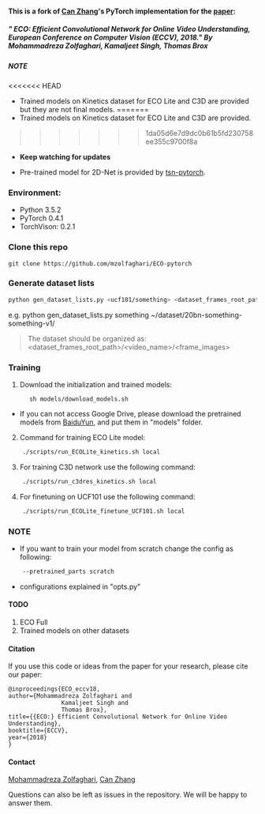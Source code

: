 #### This is a fork of [Can Zhang](https://github.com/zhang-can/ECO-pytorch)'s PyTorch implementation for the [paper](https://arxiv.org/pdf/1804.09066.pdf):
##### " ECO: Efficient Convolutional Network for Online Video Understanding, European Conference on Computer Vision (ECCV), 2018." By Mohammadreza Zolfaghari, Kamaljeet Singh, Thomas Brox
 
 
##### NOTE
<<<<<<< HEAD
* Trained models on Kinetics dataset for ECO Lite and C3D are provided but they are not final models. 
=======
* Trained models on Kinetics dataset for ECO Lite and C3D are provided. 
>>>>>>> 1da05d6e7d9dc0b61b5fd230758ee355c9700f8a
* **Keep watching for updates**

* Pre-trained model for 2D-Net is provided by [tsn-pytorch](https://github.com/yjxiong/tsn-pytorch).


### Environment:
* Python 3.5.2
* PyTorch 0.4.1
* TorchVison: 0.2.1

### Clone this repo

```
git clone https://github.com/mzolfaghari/ECO-pytorch
```

### Generate dataset lists

```bash
python gen_dataset_lists.py <ucf101/something> <dataset_frames_root_path>
```
e.g. python gen_dataset_lists.py something ~/dataset/20bn-something-something-v1/

> The dataset should be organized as:<br>
> <dataset_frames_root_path>/<video_name>/<frame_images>

### Training
1. Download the initialization and trained models:

```Shell
      sh models/download_models.sh
```

* If you can not access Google Drive, please download the pretrained models from [BaiduYun](https://pan.baidu.com/s/1Hx52akJLR_ISfX406bkIog), and put them in "models" folder.

2. Command for training ECO Lite model:

```bash
    ./scripts/run_ECOLite_kinetics.sh local
```

3. For training C3D network use the following command:

```bash
    ./scripts/run_c3dres_kinetics.sh local
```

4. For finetuning on UCF101 use the following command:

```bash
    ./scripts/run_ECOLite_finetune_UCF101.sh local
```

### NOTE
* If you want to train your model from scratch change the config as following:
```bash
    --pretrained_parts scratch
```
* configurations explained in "opts.py"

#### TODO
1. ECO Full
2. Trained models on other datasets


#### Citation
If you use this code or ideas from the paper for your research, please cite our paper:
```
@inproceedings{ECO_eccv18,
author={Mohammadreza Zolfaghari and
               Kamaljeet Singh and
               Thomas Brox},
title={{ECO:} Efficient Convolutional Network for Online Video Understanding},	       
booktitle={ECCV},
year={2018}
}
```

#### Contact

  [Mohammadreza Zolfaghari](https://github.com/mzolfaghari/ECO-pytorch), [Can Zhang](https://github.com/zhang-can/ECO-pytorch)

  Questions can also be left as issues in the repository. We will be happy to answer them.
